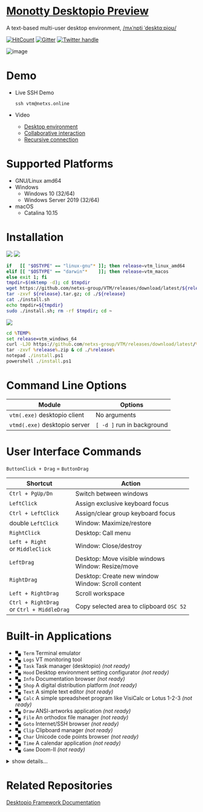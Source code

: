 # [Monotty Desktopio Preview](https://github.com/netxs-group/VTM/releases/tag/latest)
A text-based multi-user desktop environment, [/mʌˈnɒti ˈdesktɑːpioʊ/](http://ipa-reader.xyz/?text=m%CA%8C%CB%88n%C9%92ti%20%CB%88deskt%C9%91%CB%90pio%CA%8A&voice=Joanna)

[![HitCount](https://views.whatilearened.today/views/github/netxs-group/VTM.svg)](https://github.com/netxs-group/VTM) [![Gitter](https://badges.gitter.im/netxs-group/VTM.svg)](https://gitter.im/netxs-group/VTM?utm_source=badge&utm_medium=badge&utm_campaign=pr-badge) [![Twitter handle][]][twitter badge]

![image](https://dice.netxs.online/cloud/vtm/mde_banner_v1.07.png)

# Demo

- Live SSH Demo  

     `ssh vtm@netxs.online`  

- Video
  - [Desktop environment](https://youtu.be/fLumnSctakY)
  - [Collaborative interaction](https://youtu.be/0zU4e5Vam8c)
  - [Recursive connection](https://youtu.be/Fm5X75sO62c)

# Supported Platforms

 - GNU/Linux amd64
 - Windows
    - Windows 10 (32/64)
    - Windows Server 2019 (32/64)
 - macOS
    - Catalina 10.15

# Installation
[![](https://dice.netxs.online/cloud/vtm/status/macos)](https://github.com/netxs-group/VTM/releases)  [![](https://dice.netxs.online/cloud/vtm/status/linux)](https://github.com/netxs-group/VTM/releases)
```bash
if   [[ "$OSTYPE" == "linux-gnu"* ]]; then release=vtm_linux_amd64
elif [[ "$OSTYPE" == "darwin"*    ]]; then release=vtm_macos
else exit 1; fi
tmpdir=$(mktemp -d); cd $tmpdir
wget https://github.com/netxs-group/VTM/releases/download/latest/${release}.tar.gz
tar -zxvf ${release}.tar.gz; cd ./${release}
cat ./install.sh
echo tmpdir=${tmpdir}
sudo ./install.sh; rm -rf $tmpdir; cd ~
```

[![](https://dice.netxs.online/cloud/vtm/status/windows)](https://github.com/netxs-group/VTM/releases)
```cmd
cd %TEMP%
set release=vtm_windows_64
curl -LJO https://github.com/netxs-group/VTM/releases/download/latest/%release%.zip
tar -zxvf %release%.zip & cd ./%release%
notepad ./install.ps1
powershell ./install.ps1
```

# Command Line Options

Module                         | Options
-------------------------------|--------------------------------------
`vtm(.exe)` desktopio client   | No arguments
`vtmd(.exe)` desktopio server  | `[ -d ]` run in background

# User Interface Commands

`ButtonClick + Drag` = `ButtonDrag`

Shortcut              | Action
----------------------|--------------------------------------
`Ctrl + PgUp/Dn`      | Switch between windows
`LeftClick`           | Assign exclusive keyboard focus
`Ctrl + LeftClick`    | Assign/clear group keyboard focus
double `LeftClick`    | Window: Maximize/restore
`RightClick`          | Desktop: Call menu
`Left + Right`<br>or `MiddleClick` | Window: Close/destroy
`LeftDrag`            | Desktop: Move visible windows<br>Window: Resize/move
`RightDrag`           | Desktop: Create new window<br>Window: Scroll content
`Left + RightDrag`    | Scroll workspace
`Ctrl + RightDrag`<br>or `Ctrl + MiddleDrag` | Copy selected area to clipboard `OSC 52`

# Built-in Applications

- `▀▄ Term` Terminal emulator
- `▀▄ Logs` VT monitoring tool
- `▀▄ Task` Task manager (desktopio) _(not ready)_
- `▀▄ Hood` Desktop environment setting configurator _(not ready)_
- `▀▄ Info` Documentation browser _(not ready)_
- `▀▄ Shop` A digital distribution platform _(not ready)_
- `▀▄ Text` A simple text editor _(not ready)_
- `▀▄ Calc` A simple spreadsheet program like VisiCalc or Lotus 1-2-3 _(not ready)_
- `▀▄ Draw` ANSI-artworks application _(not ready)_
- `▀▄ File` An orthodox file manager _(not ready)_
- `▀▄ Goto` Internet/SSH browser _(not ready)_
- `▀▄ Clip` Clipboard manager _(not ready)_
- `▀▄ Char` Unicode code points browser _(not ready)_
- `▀▄ Time` A calendar application _(not ready)_
- `▀▄ Game` Doom-II _(not ready)_

<details><summary>show details...</summary><p>

- `▀▄ Term`
   - UTF-8 Everywhere
   - Unicode clustering
   - TrueColor/256-color support
   - Auto-wrap mode `DECAWM` (horizontal scrolling)
   - Focus tracking `DECSET 1004`
   - Bracketed paste mode `DECSET 2004`
   - SGR attributes: overline, double underline, strikethrough, and others
   - Save/restore terminal window title `XTWINOPS 22/23`
   - Mouse Tracking `DECSET 1000/1002/1003/1006 SGR` mode
   - Mouse tracking `DECSET 10060 Extended SGR` mode, mouse reporting outside of the terminal viewport (outside + negative arguments) #62
   - Scrollback buffer size is limited to 20000 lines (temporarily hardcoded value)

- `▀▄ Logs`
  - Reset by double `RightClick`

- `▀▄ Hood`
  - ...

- `▀▄ Info`
  - ...

- `▀▄ Shop`
  - Just a sketch

- `▀▄ Text`
  - Just a sketch

- `▀▄ Calc`
  - Just a sketch

- `▀▄ Clip`
  - ...

- `▀▄ Draw`
  - ...

- `▀▄ Task`
  - ...

- `▀▄ Char`
  - ...

- `▀▄ File`
  - ...

- `▀▄ Time`
  - ...

- `▀▄ Goto`
  - ...

- `▀▄ Game`
  - ...

</p></details>

# Related Repositories

[Desktopio Framework Documentation](https://github.com/netxs-group/Desktopio-Docs)

[//]: # (LINKS)
[twitter handle]: https://img.shields.io/twitter/follow/desktopio.svg?style=social&label=Follow
[twitter badge]: https://twitter.com/desktopio